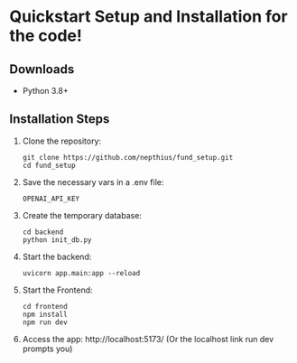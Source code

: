 # Quickstart Setup and Installation for the code!

## Downloads
- Python 3.8+

## Installation Steps
1. Clone the repository:
    ```
    git clone https://github.com/nepthius/fund_setup.git
    cd fund_setup
    ```
2. Save the necessary vars in a .env file:
    ```
    OPENAI_API_KEY
    ```
3. Create the temporary database:
   ```
   cd backend
   python init_db.py
   ```

5. Start the backend:
   ```
   uvicorn app.main:app --reload
   ```
6. Start the Frontend:
   ```
   cd frontend
   npm install
   npm run dev
   ```

8. Access the app:
   http://localhost:5173/
   (Or the localhost link run dev prompts you)

